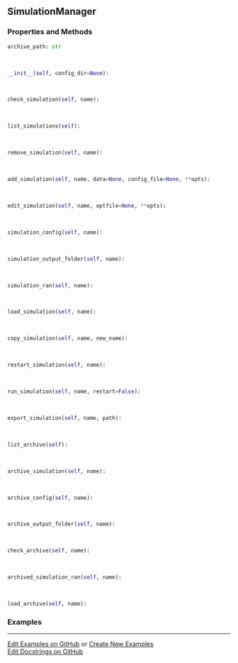 ## <a id="RynLib.DoMyCode.SimulationManager.SimulationManager">SimulationManager</a>


### Properties and Methods
```python
archive_path: str
```
<a id="RynLib.DoMyCode.SimulationManager.SimulationManager.__init__" class="docs-object-method">&nbsp;</a>
```python
__init__(self, config_dir=None): 
```

<a id="RynLib.DoMyCode.SimulationManager.SimulationManager.check_simulation" class="docs-object-method">&nbsp;</a>
```python
check_simulation(self, name): 
```

<a id="RynLib.DoMyCode.SimulationManager.SimulationManager.list_simulations" class="docs-object-method">&nbsp;</a>
```python
list_simulations(self): 
```

<a id="RynLib.DoMyCode.SimulationManager.SimulationManager.remove_simulation" class="docs-object-method">&nbsp;</a>
```python
remove_simulation(self, name): 
```

<a id="RynLib.DoMyCode.SimulationManager.SimulationManager.add_simulation" class="docs-object-method">&nbsp;</a>
```python
add_simulation(self, name, data=None, config_file=None, **opts): 
```

<a id="RynLib.DoMyCode.SimulationManager.SimulationManager.edit_simulation" class="docs-object-method">&nbsp;</a>
```python
edit_simulation(self, name, optfile=None, **opts): 
```

<a id="RynLib.DoMyCode.SimulationManager.SimulationManager.simulation_config" class="docs-object-method">&nbsp;</a>
```python
simulation_config(self, name): 
```

<a id="RynLib.DoMyCode.SimulationManager.SimulationManager.simulation_output_folder" class="docs-object-method">&nbsp;</a>
```python
simulation_output_folder(self, name): 
```

<a id="RynLib.DoMyCode.SimulationManager.SimulationManager.simulation_ran" class="docs-object-method">&nbsp;</a>
```python
simulation_ran(self, name): 
```

<a id="RynLib.DoMyCode.SimulationManager.SimulationManager.load_simulation" class="docs-object-method">&nbsp;</a>
```python
load_simulation(self, name): 
```

<a id="RynLib.DoMyCode.SimulationManager.SimulationManager.copy_simulation" class="docs-object-method">&nbsp;</a>
```python
copy_simulation(self, name, new_name): 
```

<a id="RynLib.DoMyCode.SimulationManager.SimulationManager.restart_simulation" class="docs-object-method">&nbsp;</a>
```python
restart_simulation(self, name): 
```

<a id="RynLib.DoMyCode.SimulationManager.SimulationManager.run_simulation" class="docs-object-method">&nbsp;</a>
```python
run_simulation(self, name, restart=False): 
```

<a id="RynLib.DoMyCode.SimulationManager.SimulationManager.export_simulation" class="docs-object-method">&nbsp;</a>
```python
export_simulation(self, name, path): 
```

<a id="RynLib.DoMyCode.SimulationManager.SimulationManager.list_archive" class="docs-object-method">&nbsp;</a>
```python
list_archive(self): 
```

<a id="RynLib.DoMyCode.SimulationManager.SimulationManager.archive_simulation" class="docs-object-method">&nbsp;</a>
```python
archive_simulation(self, name): 
```

<a id="RynLib.DoMyCode.SimulationManager.SimulationManager.archive_config" class="docs-object-method">&nbsp;</a>
```python
archive_config(self, name): 
```

<a id="RynLib.DoMyCode.SimulationManager.SimulationManager.archive_output_folder" class="docs-object-method">&nbsp;</a>
```python
archive_output_folder(self, name): 
```

<a id="RynLib.DoMyCode.SimulationManager.SimulationManager.check_archive" class="docs-object-method">&nbsp;</a>
```python
check_archive(self, name): 
```

<a id="RynLib.DoMyCode.SimulationManager.SimulationManager.archived_simulation_ran" class="docs-object-method">&nbsp;</a>
```python
archived_simulation_ran(self, name): 
```

<a id="RynLib.DoMyCode.SimulationManager.SimulationManager.load_archive" class="docs-object-method">&nbsp;</a>
```python
load_archive(self, name): 
```

### Examples


___

[Edit Examples on GitHub](https://github.com/McCoyGroup/References/edit/gh-pages/Documentation/examples/RynLib/DoMyCode/SimulationManager/SimulationManager.md) or 
[Create New Examples](https://github.com/McCoyGroup/References/new/gh-pages/?filename=Documentation/examples/RynLib/DoMyCode/SimulationManager/SimulationManager.md) <br/>
[Edit Docstrings on GitHub](https://github.com/McCoyGroup/RynLib/edit/master/DoMyCode/SimulationManager.py?message=Update%20Docs)
